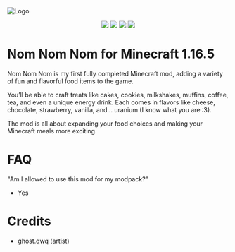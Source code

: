 <img alt="Logo" src="https://github.com/user-attachments/assets/756c8529-4048-4e77-9ada-02aa7b8e6d47">

<p align="center">
    <a href="https://discord.gg/https://discord.com/invite/E2Bp7GtcaA"><img src="https://img.shields.io/discord/1060607505186684978?logo=Discord&colorA=1e1e2e&colorB=a6e3a1&style=for-the-badge"></a>
    <a href="https://modrinth.com/mod/nom-nom-nom"><img src="https://img.shields.io/modrinth/dt/GFsG4tda?logo=Modrinth&colorA=1e1e2e&colorB=a6e3a1&style=for-the-badge"></a>
    <a href="https://www.curseforge.com/minecraft/mc-mods/nom-nom-nom"><img src="https://img.shields.io/curseforge/dt/1082554?logo=Curseforge&colorA=1e1e2e&colorB=fab387&style=for-the-badge"></a>
    <a href="https://github.com/Justus0405/nom-nom-nom/blob/forge-1.16.5/LICENSE"><img src="https://img.shields.io/github/license/Justus0405/nom-nom-nom?logo=Github&colorA=1e1e2e&colorB=f9e2af&style=for-the-badge"></a>
</p>

# Nom Nom Nom for Minecraft 1.16.5

Nom Nom Nom is my first fully completed Minecraft mod, adding a variety of fun and flavorful food items to the game.

You’ll be able to craft treats like cakes, cookies, milkshakes, muffins, coffee, tea, and even a unique energy drink.
Each comes in flavors like cheese, chocolate, strawberry, vanilla, and... uranium (I know what you are :3).

The mod is all about expanding your food choices and making your Minecraft meals more exciting.

# FAQ

"Am I allowed to use this mod for my modpack?"
 - Yes


# Credits

 - ghost.qwq (artist)
